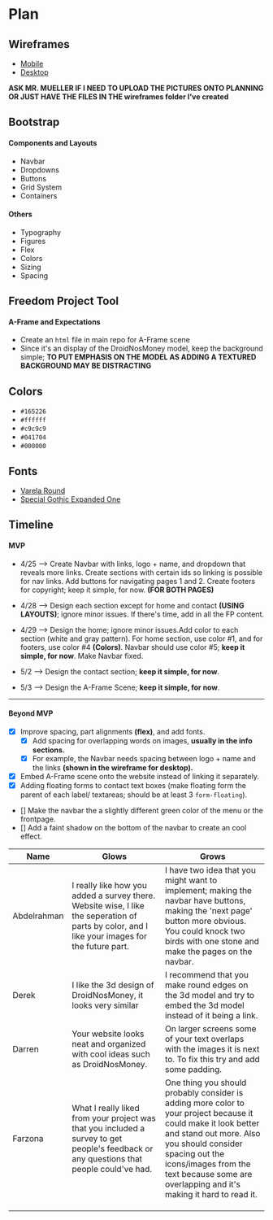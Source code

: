 # Plan

## Wireframes
* [Mobile](https://wireframe.cc/dchMzQ)
* [Desktop](https://wireframe.cc/mH7KtM)

**ASK MR. MUELLER IF I NEED TO UPLOAD THE PICTURES ONTO PLANNING OR JUST HAVE THE FILES IN THE wireframes folder I've created**

## Bootstrap
#### Components and Layouts
* Navbar
* Dropdowns
* Buttons
* Grid System
* Containers
#### Others
* Typography
* Figures
* Flex
* Colors
* Sizing
* Spacing

## Freedom Project Tool
#### A-Frame and Expectations
* Create an `html` file in main repo for A-Frame scene
* Since it's an display of the DroidNosMoney model, keep the background simple; **TO PUT EMPHASIS ON THE MODEL AS ADDING A TEXTURED BACKGROUND MAY BE DISTRACTING**

## Colors
* `#165226`
* `#ffffff`
* `#c9c9c9`
* `#041704`
* `#000000`

## Fonts
* [Varela Round](https://fonts.google.com/specimen/Varela+Round)
* [Special Gothic Expanded One](https://fonts.google.com/specimen/Special+Gothic+Expanded+One)

## Timeline

#### MVP

* 4/25 --> Create Navbar with links, logo + name, and dropdown that reveals more links. Create sections with certain ids so linking is possible for nav links. Add buttons for navigating pages 1 and 2. Create footers for copyright; keep it simple, for now. **(FOR BOTH PAGES)**

* 4/28 --> Design each section except for home and contact **(USING LAYOUTS)**; ignore minor issues. If there's time, add in all the FP content.

* 4/29 --> Design the home; ignore minor issues.Add color to each section (white and gray pattern). For home section, use color #1, and for footers, use color #4 **(Colors)**. Navbar should use color #5; **keep it simple, for now**. Make Navbar fixed.

* 5/2 -->  Design the contact section; **keep it simple, for now**.

* 5/3 --> Design the A-Frame Scene; **keep it simple, for now**.

---

#### Beyond MVP

* [x] Improve spacing, part alignments **(flex)**, and add fonts.
  * [x] Add spacing for overlapping words on images, **usually in the info sections.**
  * [x] For example, the Navbar needs spacing between logo + name and the links **(shown in the wireframe for desktop).**
* [x] Embed A-Frame scene onto the website instead of linking it separately.
* [x] Adding floating forms to contact text boxes (make floating form the parent of each label/ textareas; should be at least 3 `form-floating`).
* [] Make the navbar the a slightly different green color of the menu or the frontpage.
* [] Add a faint shadow on the bottom of the navbar to create an cool effect.










| Name | Glows | Grows |
| -------- | ------- | ------- |
| Abdelrahman | I really like how you added a survey there. Website wise, I like the seperation of parts by color, and I like your images for the future part. | I have two idea that you might want to implement; making the navbar have buttons, making the 'next page' button more obvious. You could knock two birds with one stone and make the pages on the navbar.
| Derek | I like the 3d design of DroidNosMoney, it looks very similar | I recommend that you make round edges on the 3d model and try to embed the 3d model instead of it being a link. |
| Darren  | Your website looks neat and organized with cool ideas such as DroidNosMoney.  | On larger screens some of your text overlaps with the images it is  next  to. To fix this try and add some padding.
| Farzona  | What I really liked from your project was that you included a survey to get people's feedback or any questions that people could've had.  | One thing you should probably consider is adding more color to your project because it could make it look better and stand out more. Also you should consider spacing out the icons/images from the text because some are overlapping and it's making it hard to read it.
|   |   |
|   |   |
|   |   |


